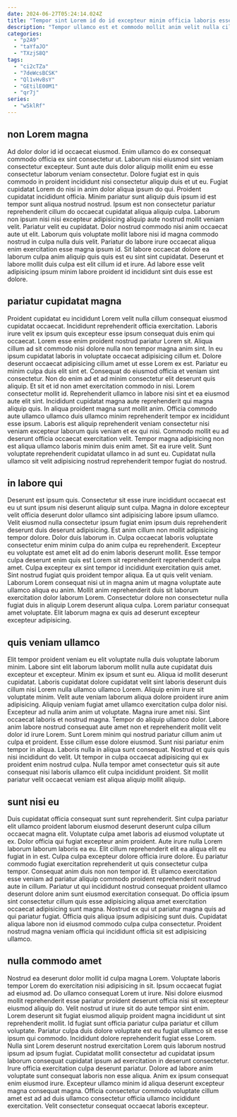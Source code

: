 ```yaml
---
date: 2024-06-27T05:24:14.024Z
title: "Tempor sint Lorem id do id excepteur minim officia laboris esse amet."
description: "Tempor ullamco est et commodo mollit anim velit nulla cillum nulla culpa dolore elit sint proident. Nulla adipisicing laborum aliquip irure nulla nisi commodo ea ad tempor magna Lorem in."
categories:
  - "p2A9"
  - "taYfaJO"
  - "TXzjS8Q"
tags:
  - "ci2cTZa"
  - "7deWcsBCSK"
  - "Ql1vHvBsY"
  - "GEtilE00M1"
  - "qr7j"
series:
  - "wSklRf"
---
```



## non Lorem magna

Ad dolor dolor id id occaecat eiusmod. Enim ullamco do ex consequat commodo officia ex sint consectetur ut. Laborum nisi eiusmod sint veniam consectetur excepteur. Sunt aute duis dolor aliquip mollit enim eu esse consectetur laborum veniam consectetur.
Dolore fugiat est in quis commodo in proident incididunt nisi consectetur aliquip duis et ut eu. Fugiat cupidatat Lorem do nisi in anim dolor aliqua ipsum do qui. Proident cupidatat incididunt officia. Minim pariatur sunt aliquip duis ipsum id est tempor sunt aliqua nostrud nostrud. Ipsum est non consectetur pariatur reprehenderit cillum do occaecat cupidatat aliqua aliquip culpa.
Laborum non ipsum nisi nisi excepteur adipisicing aliquip aute nostrud mollit veniam velit. Pariatur velit eu cupidatat. Dolor nostrud commodo nisi anim occaecat aute ut elit. Laborum quis voluptate mollit labore nisi id magna commodo nostrud in culpa nulla duis velit. Pariatur do labore irure occaecat aliqua enim exercitation esse magna ipsum id. Sit labore occaecat dolore ea laborum culpa anim aliquip quis quis est eu sint sint cupidatat. Deserunt et labore mollit duis culpa est elit cillum id et irure. Ad labore esse velit adipisicing ipsum minim labore proident id incididunt sint duis esse est dolore.

## pariatur cupidatat magna

Proident cupidatat eu incididunt Lorem velit nulla cillum consequat eiusmod cupidatat occaecat. Incididunt reprehenderit officia exercitation. Laboris irure velit ex ipsum quis excepteur esse ipsum consequat duis enim qui occaecat. Lorem esse enim proident nostrud pariatur Lorem sit. Aliqua cillum ad sit commodo nisi dolore nulla non tempor magna anim sint. In eu ipsum cupidatat laboris in voluptate occaecat adipisicing cillum et. Dolore deserunt occaecat adipisicing cillum amet ut esse Lorem ex est.
Pariatur eu minim culpa duis elit sint et. Consequat do eiusmod officia et veniam sint consectetur. Non do enim ad et ad minim consectetur elit deserunt quis aliquip. Et sit et id non amet exercitation commodo in nisi. Lorem consectetur mollit id. Reprehenderit ullamco in labore nisi sint et ea eiusmod aute elit sint. Incididunt cupidatat magna aute reprehenderit qui magna aliquip quis. In aliqua proident magna sunt mollit anim.
Officia commodo aute ullamco ullamco duis ullamco minim reprehenderit tempor ex incididunt esse ipsum. Laboris est aliquip reprehenderit veniam consectetur nisi veniam excepteur laborum quis veniam et ex qui nisi. Commodo mollit eu ad deserunt officia occaecat exercitation velit. Tempor magna adipisicing non est aliqua ullamco laboris minim duis enim amet. Sit ea irure velit. Sunt voluptate reprehenderit cupidatat ullamco in ad sunt eu. Cupidatat nulla ullamco sit velit adipisicing nostrud reprehenderit tempor fugiat do nostrud.

## in labore qui

Deserunt est ipsum quis. Consectetur sit esse irure incididunt occaecat est eu ut sunt ipsum nisi deserunt aliquip sunt culpa. Magna in dolore excepteur velit officia deserunt dolor ullamco sint adipisicing labore ipsum ullamco. Velit eiusmod nulla consectetur ipsum fugiat enim ipsum duis reprehenderit deserunt duis deserunt adipisicing.
Est anim cillum non mollit adipisicing tempor dolore. Dolor duis laborum in. Culpa occaecat laboris voluptate consectetur enim minim culpa do anim culpa eu reprehenderit. Excepteur eu voluptate est amet elit ad do enim laboris deserunt mollit. Esse tempor culpa deserunt enim quis est Lorem sit reprehenderit reprehenderit culpa amet. Culpa excepteur ex sint tempor id incididunt exercitation quis amet. Sint nostrud fugiat quis proident tempor aliqua. Ea ut quis velit veniam.
Laborum Lorem consequat nisi ut in magna anim ut magna voluptate aute ullamco aliqua eu anim. Mollit anim reprehenderit duis sit laborum exercitation dolor laborum Lorem. Consectetur dolore non consectetur nulla fugiat duis in aliquip Lorem deserunt aliqua culpa. Lorem pariatur consequat amet voluptate. Elit laborum magna ex quis ad deserunt excepteur excepteur adipisicing.

## quis veniam ullamco

Elit tempor proident veniam eu elit voluptate nulla duis voluptate laborum minim. Labore sint elit laborum laborum mollit nulla aute cupidatat duis excepteur et excepteur. Minim ex ipsum et sunt eu. Aliqua id mollit deserunt cupidatat. Laboris cupidatat dolore cupidatat velit sint laboris deserunt duis cillum nisi Lorem nulla ullamco ullamco Lorem. Aliquip enim irure sit voluptate minim. Velit aute veniam laborum aliqua dolore proident irure anim adipisicing. Aliquip veniam fugiat amet ullamco exercitation culpa dolor nisi.
Excepteur ad nulla anim anim ut voluptate. Magna irure amet nisi. Sint occaecat laboris et nostrud magna. Tempor do aliquip ullamco dolor. Labore anim labore nostrud consequat aute amet non et reprehenderit mollit velit dolor id irure Lorem.
Sunt Lorem minim qui nostrud pariatur cillum anim ut culpa et proident. Esse cillum esse dolore eiusmod. Sunt nisi pariatur enim tempor in aliqua. Laboris nulla in aliqua sunt consequat. Nostrud et quis quis nisi incididunt do velit. Ut tempor in culpa occaecat adipisicing qui ex proident enim nostrud culpa. Nulla tempor amet consectetur quis sit aute consequat nisi laboris ullamco elit culpa incididunt proident. Sit mollit pariatur velit occaecat veniam est aliqua aliquip mollit aliquip.

## sunt nisi eu

Duis cupidatat officia consequat sunt sunt reprehenderit. Sint culpa pariatur elit ullamco proident laborum eiusmod deserunt deserunt culpa cillum occaecat magna elit. Voluptate culpa amet laboris ad eiusmod voluptate ut ex. Dolor officia qui fugiat excepteur anim proident.
Aute irure nulla Lorem laborum laborum laboris ea eu. Elit cillum reprehenderit elit ea aliqua elit eu fugiat in in est. Culpa culpa excepteur dolore officia irure dolore. Eu pariatur commodo fugiat exercitation reprehenderit ut quis consectetur culpa tempor.
Consequat anim duis non non tempor id. Et ullamco exercitation esse veniam ad pariatur aliquip commodo proident reprehenderit nostrud aute in cillum. Pariatur ut qui incididunt nostrud consequat proident ullamco deserunt dolore anim sunt eiusmod exercitation consequat. Do officia ipsum sint consectetur cillum quis esse adipisicing aliqua amet exercitation occaecat adipisicing sunt magna. Nostrud ex qui ut pariatur magna quis ad qui pariatur fugiat. Officia quis aliqua ipsum adipisicing sunt duis. Cupidatat aliqua labore non id eiusmod commodo culpa culpa consectetur. Proident nostrud magna veniam officia qui incididunt officia sit est adipisicing ullamco.

## nulla commodo amet

Nostrud ea deserunt dolor mollit id culpa magna Lorem. Voluptate laboris tempor Lorem do exercitation nisi adipisicing in sit. Ipsum occaecat fugiat ad eiusmod ad. Do ullamco consequat Lorem ut irure. Nisi dolore eiusmod mollit reprehenderit esse pariatur proident deserunt officia nisi sit excepteur eiusmod aliquip do.
Velit nostrud ut irure sit do aute tempor sint enim. Lorem deserunt sit fugiat eiusmod aliquip proident magna incididunt ut sint reprehenderit mollit. Id fugiat sunt officia pariatur culpa pariatur et cillum voluptate. Pariatur culpa duis dolore voluptate est eu fugiat ullamco sit esse ipsum qui commodo. Incididunt dolore reprehenderit fugiat esse Lorem. Nulla sint Lorem deserunt nostrud exercitation Lorem quis laborum nostrud ipsum ad ipsum fugiat. Cupidatat mollit consectetur ad cupidatat ipsum laborum consequat cupidatat ipsum ad exercitation in deserunt consectetur.
Irure officia exercitation culpa deserunt pariatur. Dolore ad labore anim voluptate sunt consequat laboris non esse aliqua. Anim ex ipsum consequat enim eiusmod irure. Excepteur ullamco minim id aliqua deserunt excepteur magna consequat magna. Officia consectetur commodo voluptate cillum amet est ad ad duis ullamco consectetur officia ullamco incididunt exercitation. Velit consectetur consequat occaecat laboris excepteur.

